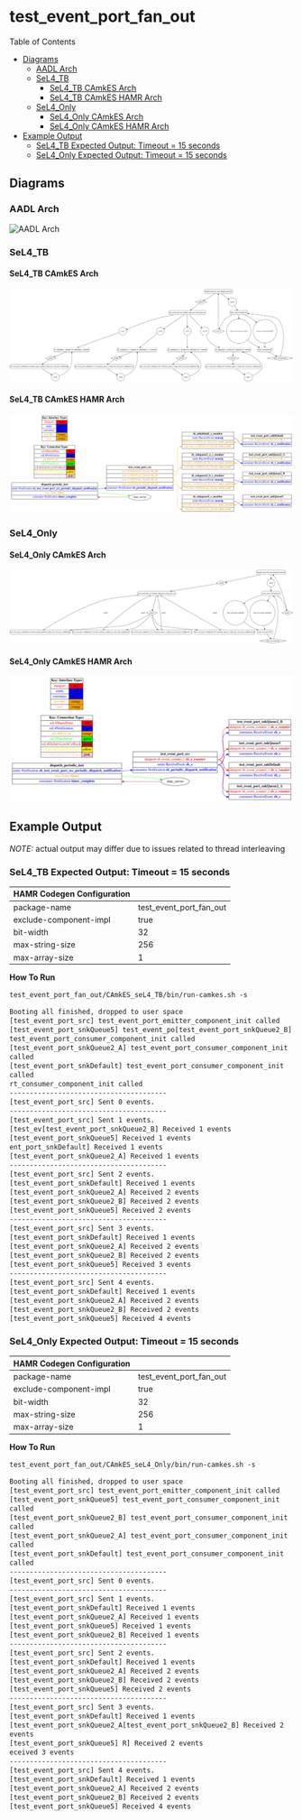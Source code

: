# test_event_port_fan_out

 Table of Contents
  * [Diagrams](#diagrams)
    * [AADL Arch](#aadl-arch)
    * [SeL4_TB](#sel4_tb)
      * [SeL4_TB CAmkES Arch](#sel4_tb-camkes-arch)
      * [SeL4_TB CAmkES HAMR Arch](#sel4_tb-camkes-hamr-arch)
    * [SeL4_Only](#sel4_only)
      * [SeL4_Only CAmkES Arch](#sel4_only-camkes-arch)
      * [SeL4_Only CAmkES HAMR Arch](#sel4_only-camkes-hamr-arch)
  * [Example Output](#example-output)
    * [SeL4_TB Expected Output: Timeout = 15 seconds](#sel4_tb-expected-output-timeout--15-seconds)
    * [SeL4_Only Expected Output: Timeout = 15 seconds](#sel4_only-expected-output-timeout--15-seconds)

## Diagrams
### AADL Arch
![AADL Arch](diagrams/aadl-arch.png)

### SeL4_TB
#### SeL4_TB CAmkES Arch
![SeL4_TB CAmkES Arch](diagrams/CAmkES-arch-SeL4_TB.svg)

#### SeL4_TB CAmkES HAMR Arch
![SeL4_TB CAmkES HAMR Arch](diagrams/CAmkES-HAMR-arch-SeL4_TB.svg)

### SeL4_Only
#### SeL4_Only CAmkES Arch
![SeL4_Only CAmkES Arch](diagrams/CAmkES-arch-SeL4_Only.svg)

#### SeL4_Only CAmkES HAMR Arch
![SeL4_Only CAmkES HAMR Arch](diagrams/CAmkES-HAMR-arch-SeL4_Only.svg)

## Example Output
*NOTE:* actual output may differ due to issues related to thread interleaving
### SeL4_TB Expected Output: Timeout = 15 seconds

  |HAMR Codegen Configuration| |
  |--|--|
  | package-name | test_event_port_fan_out |
  | exclude-component-impl | true |
  | bit-width | 32 |
  | max-string-size | 256 |
  | max-array-size | 1 |


  **How To Run**
  ```
  test_event_port_fan_out/CAmkES_seL4_TB/bin/run-camkes.sh -s
  ```

  ```
  Booting all finished, dropped to user space
  [test_event_port_src] test_event_port_emitter_component_init called
  [test_event_port_snkQueue5] test_event_po[test_event_port_snkQueue2_B] test_event_port_consumer_component_init called
  [test_event_port_snkQueue2_A] test_event_port_consumer_component_init called
  [test_event_port_snkDefault] test_event_port_consumer_component_init called
  rt_consumer_component_init called
  ---------------------------------------
  [test_event_port_src] Sent 0 events.
  ---------------------------------------
  [test_event_port_src] Sent 1 events.
  [test_ev[test_event_port_snkQueue2_B] Received 1 events
  [test_event_port_snkQueue5] Received 1 events
  ent_port_snkDefault] Received 1 events
  [test_event_port_snkQueue2_A] Received 1 events
  ---------------------------------------
  [test_event_port_src] Sent 2 events.
  [test_event_port_snkDefault] Received 1 events
  [test_event_port_snkQueue2_A] Received 2 events
  [test_event_port_snkQueue2_B] Received 2 events
  [test_event_port_snkQueue5] Received 2 events
  ---------------------------------------
  [test_event_port_src] Sent 3 events.
  [test_event_port_snkDefault] Received 1 events
  [test_event_port_snkQueue2_A] Received 2 events
  [test_event_port_snkQueue2_B] Received 2 events
  [test_event_port_snkQueue5] Received 3 events
  ---------------------------------------
  [test_event_port_src] Sent 4 events.
  [test_event_port_snkDefault] Received 1 events
  [test_event_port_snkQueue2_A] Received 2 events
  [test_event_port_snkQueue2_B] Received 2 events
  [test_event_port_snkQueue5] Received 4 events

  ```

### SeL4_Only Expected Output: Timeout = 15 seconds

  |HAMR Codegen Configuration| |
  |--|--|
  | package-name | test_event_port_fan_out |
  | exclude-component-impl | true |
  | bit-width | 32 |
  | max-string-size | 256 |
  | max-array-size | 1 |


  **How To Run**
  ```
  test_event_port_fan_out/CAmkES_seL4_Only/bin/run-camkes.sh -s
  ```

  ```
  Booting all finished, dropped to user space
  [test_event_port_src] test_event_port_emitter_component_init called
  [test_event_port_snkQueue5] test_event_port_consumer_component_init called
  [test_event_port_snkQueue2_B] test_event_port_consumer_component_init called
  [test_event_port_snkQueue2_A] test_event_port_consumer_component_init called
  [test_event_port_snkDefault] test_event_port_consumer_component_init called
  ---------------------------------------
  [test_event_port_src] Sent 0 events.
  ---------------------------------------
  [test_event_port_src] Sent 1 events.
  [test_event_port_snkDefault] Received 1 events
  [test_event_port_snkQueue2_A] Received 1 events
  [test_event_port_snkQueue5] Received 1 events
  [test_event_port_snkQueue2_B] Received 1 events
  ---------------------------------------
  [test_event_port_src] Sent 2 events.
  [test_event_port_snkDefault] Received 1 events
  [test_event_port_snkQueue2_A] Received 2 events
  [test_event_port_snkQueue2_B] Received 2 events
  [test_event_port_snkQueue5] Received 2 events
  ---------------------------------------
  [test_event_port_src] Sent 3 events.
  [test_event_port_snkDefault] Received 1 events
  [test_event_port_snkQueue2_A[test_event_port_snkQueue2_B] Received 2 events
  [test_event_port_snkQueue5] R] Received 2 events
  eceived 3 events
  ---------------------------------------
  [test_event_port_src] Sent 4 events.
  [test_event_port_snkDefault] Received 1 events
  [test_event_port_snkQueue2_A] Received 2 events
  [test_event_port_snkQueue2_B] Received 2 events
  [test_event_port_snkQueue5] Received 4 events

  ```